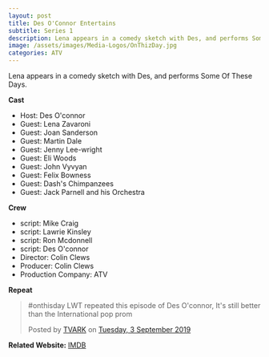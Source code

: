 ```yaml
---
layout: post
title: Des O'Connor Entertains
subtitle: Series 1
description: Lena appears in a comedy sketch with Des, and performs Some Of These Days.
image: /assets/images/Media-Logos/OnThizDay.jpg
categories: ATV
---
```


Lena appears in a comedy sketch with Des, and performs Some Of These Days.

**Cast**
* Host: Des O'connor
* Guest: Lena Zavaroni
* Guest: Joan Sanderson
* Guest: Martin Dale
* Guest: Jenny Lee-wright
* Guest: Eli Woods
* Guest: John Vyvyan
* Guest: Felix Bowness
* Guest: Dash's Chimpanzees
* Guest: Jack Parnell and his Orchestra

**Crew**
* script: Mike Craig
* script: Lawrie Kinsley
* script: Ron Mcdonnell
* script: Des O'connor
* Director: Colin Clews
* Producer: Colin Clews
* Production Company: ATV

**Repeat**
<div id="fb-root"></div>
<script async defer crossorigin="anonymous" src="https://connect.facebook.net/en_GB/sdk.js#xfbml=1&version=v4.0"></script>
<div class="fb-post" data-href="https://facebook.com/tvark.org/photos/pb.125133210861721.-2207520000.1567679490./2999606830080997/?type=3&amp;theater" data-width="750" data-show-text="true"><blockquote cite="https://developers.facebook.com/tvark.org/photos/a.452266604815045/2999606830080997/?type=3" class="fb-xfbml-parse-ignore"><p>#onthisday LWT repeated this episode of Des O&#039;connor,  It&#039;s still better than the International pop prom</p>Posted by <a href="https://www.facebook.com/tvark.org/">TVARK</a> on&nbsp;<a href="https://developers.facebook.com/tvark.org/photos/a.452266604815045/2999606830080997/?type=3">Tuesday, 3 September 2019</a></blockquote></div>

**Related Website:**
<span class="post-categories">[IMDB](https://www.imdb.com/title/tt1771143)</span>
